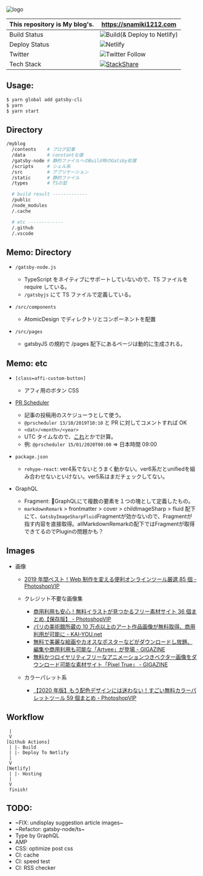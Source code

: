 ![logo](https://user-images.githubusercontent.com/26793088/71515007-85c29d80-28e4-11ea-970c-7c0d8f2093bd.png)

| This repository is My blog's. | https://snamiki1212.com                                                                                                                                          |
| ----------------------------- | ---------------------------------------------------------------------------------------------------------------------------------------------------------------- |
| Build Status                 | ![Build(& Deploy to Netlify)](https://github.com/snamiki1212/myblog/workflows/Build%20&%20Deploy%20to%20Netlify/badge.svg)
| Deploy Status                 | ![Netlify](https://github.com/snamiki1212/myblog/workflows/Netlify/badge.svg?branch=master)
| Twitter                       | ![Twitter Follow](https://img.shields.io/twitter/follow/snamiki1212?style=social)                                                                                |
| Tech Stack                    | [![StackShare](http://img.shields.io/badge/tech-stack-0690fa.svg?style=flat)](https://stackshare.io/snamiki1212/lunash)                                          |

## Usage:

```zsh
$ yarn global add gatsby-cli
$ yarn
$ yarn start
``` 

## Directory

```sh
/myblog
  /contents    # ブログ記事
  /data        # constantな値
  /gatsby-node # 静的ファイルへのBuild時のGatsby処理
  /scripts     # シェル系
  /src         # アプリケーション
  /static      # 静的ファイル
  /types       # TSの型

  # build result -------------
  /public
  /node_modules
  /.cache

  # etc -------------
  /.github
  /.vscode
```

## Memo: Directory

- `/gatsby-node.js`

  - TypeScript をネイティブにサポートしていないので、TS ファイルを require している。
  - `/gatsbyjs` にて TS ファイルで定義している。

- `/src/components`

  - AtomicDesign でディレクトリとコンポーネントを配置

- `/src/pages`
  - gatsbyJS の規約で /pages 配下にあるページは動的に生成される。

## Memo: etc

- `[class=affi-custom-button]`

  - アフィ用のボタン CSS

- [PR Scheduler](https://www.prscheduler.com/docs)
  - 記事の投稿用のスケジューラとして使う。
  - `@prscheduler 13/10/2019T10:10` と PR に対してコメントすれば OK
  - `<dat>/<month>/<year>`
  - UTC タイムなので、[これ](http://www.timebie.com/timezone/universaljapan.php)とかで計算。
  - 例: `@prscheduler 15/01/2020T00:00` ⇒ 日本時間 09:00

- `package.json`
  - `rehype-react`: ver4系でないとうまく動かない。ver6系だとunifiedを組み合わせないといけない。ver5系はまだチェックしてない。
- GraphQL
  - Fragment: GraphQLにて複数の要素を１つの塊として定義したもの。
  - `markdownRemark` > frontmatter > cover > childImageSharp > fluid 配下にて、`GatsbyImageSharpFluid`Fragmentが効かないので、Fragmentが指す内容を直接取得。allMarkdownRemarkの配下ではFragmentが取得できてるのでPluginの問題かも？

## Images

- 画像

  - [2019 年間ベスト！Web 制作を変える便利オンラインツール厳選 85 個 - PhotoshopVIP](http://photoshopvip.net/119896)

  - クレジット不要な画像集

    - [商用利用も安心！無料イラストが見つかるフリー素材サイト 36 個まとめ【保存版】 - PhotoshopVIP](http://photoshopvip.net/115273#tip2)
    - [パリの美術館所蔵の 10 万点以上のアート作品画像が無料取得、商用利用が可能に - KAI-YOU.net](https://kai-you.net/article/70889)
    - [無料で美麗な絵画やカオスなポスターなどがダウンロードし放題、編集や商用利用も可能な「Artvee」が登場 - GIGAZINE](https://gigazine.net/news/20200612-artvee-public-domain-art/)
    - [無料かつロイヤリティフリーなアニメーションつきベクター画像をダウンロード可能な素材サイト「Pixel True」 - GIGAZINE](https://gigazine.net/news/20200806-pixeltrue/)

  - カラーパレット系
    - [【2020 年版】もう配色デザインには迷わない！すごい無料カラーパレットツール 59 個まとめ - PhotoshopVIP](http://photoshopvip.net/72189)

## Workflow

```
 |
 V
[Github Actions]
 | |- Build
 | |- Deploy To Netlify
 |
 V
[Netlify]
 | |- Hosting
 |
 V
 finish!
```

## TODO:

- ~FIX: undisplay suggestion article images~
- ~Refactor: gatsby-node/ts~
- Type by GraphQL
- AMP
- CSS: optimize post css
- CI: cache
- CI: speed test
- CI: RSS checker